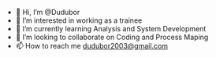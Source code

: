 - 👋 Hi, I’m @Dudubor
- 👀 I’m interested in working as a trainee
- 🌱 I’m currently learning Analysis and System Development
- 💞️ I’m looking to collaborate on Coding and Process Maping
- 📫 How to reach me dudubor2003@gmail.com

<!---
Dudubor/Dudubor is a ✨ special ✨ repository because its `README.md` (this file) appears on your GitHub profile.
You can click the Preview link to take a look at your changes.
--->
